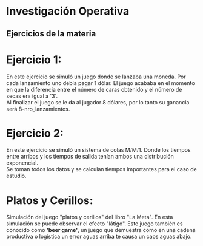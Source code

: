 # Investigación Operativa
## Ejercicios de la materia

# Ejercicio 1:
 En este ejercicio se simuló un juego donde se lanzaba una moneda. Por cada lanzamiento uno debía pagar 1 dólar. El juego acababa 
en el momento en que la diferencia entre el número de caras obtenido y el número de secas era igual a '3'.<br />
 Al finalizar el juego se le da al jugador 8 dólares, por lo tanto su ganancia será 8-nro_lanzamientos.

# Ejercicio 2:
 En este ejercicio se simuló un sistema de colas M/M/1. Donde los tiempos entre arribos y los tiempos de salida tenían ambos una distribución exponencial.<br />
 Se toman todos los datos y se calculan tiempos importantes para el caso de estudio.
 
 # Platos y Cerillos:
   Simulación del juego "platos y cerillos" del libro "La Meta".  En esta simulación se puede observar el efecto "látigo". Este juego también es conocido como **'beer game'**, un juego que demuestra como en una cadena productiva o logística un error aguas arriba te causa un caos aguas abajo. 

